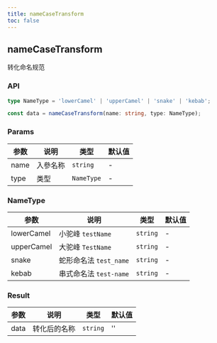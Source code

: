 ```yaml
---
title: nameCaseTransform
toc: false
---
```


## nameCaseTransform

转化命名规范

<code src="./demo.tsx"></code>

### API

```typescript
type NameType = 'lowerCamel' | 'upperCamel' | 'snake' | 'kebab';

const data = nameCaseTransform(name: string, type: NameType);
```

### Params

| 参数 | 说明     | 类型       | 默认值 |
| ---- | -------- | ---------- | ------ |
| name | 入參名称 | `string`   | -      |
| type | 类型     | `NameType` | -      |

### NameType

| 参数       | 说明                   | 类型     | 默认值 |
| ---------- | ---------------------- | -------- | ------ |
| lowerCamel | 小驼峰 `testName`      | `string` | -      |
| upperCamel | 大驼峰 `TestName`      | `string` | -      |
| snake      | 蛇形命名法 `test_name` | `string` | -      |
| kebab      | 串式命名法 `test-name` | `string` | -      |

### Result

| 参数 | 说明         | 类型     | 默认值 |
| ---- | ------------ | -------- | ------ |
| data | 转化后的名称 | `string` | ''     |
